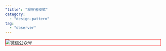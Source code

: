 ```yaml
---
"title": "观察者模式"
category:
  - "design-pattern"
tag:
  - "observer"
---
```






<img style="border:1px red solid; display:block; margin:0 auto;" src="https://tianqingxiaozhu.oss-cn-shenzhen.aliyuncs.com/img/qrcode.jpg" alt="微信公众号" />



